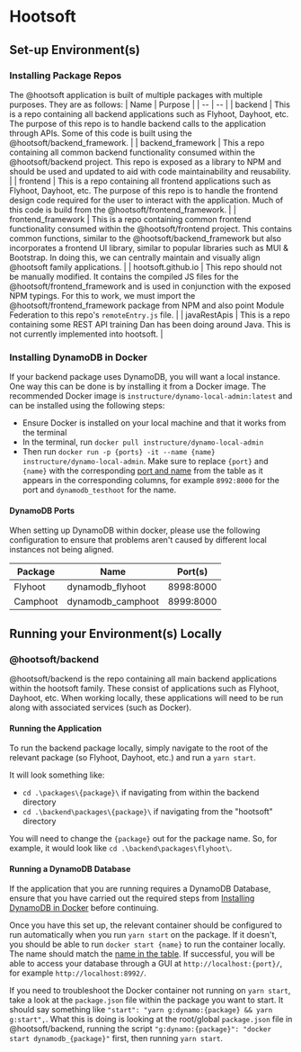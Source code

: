 # Hootsoft
## Set-up Environment(s)
### Installing Package Repos
The @hootsoft application is built of multiple packages with multiple purposes. They are as follows:
| Name | Purpose |
| -- | -- |
| backend | This is a repo containing all backend applications such as Flyhoot, Dayhoot, etc. The purpose of this repo is to handle backend calls to the application through APIs. Some of this code is built using the @hootsoft/backend_framework. |
| backend_framework | This a repo containing all common backend functionality consumed within the @hootsoft/backend project. This repo is exposed as a library to NPM and should be used and updated to aid with code maintainability and reusability. |
| frontend | This is a repo containing all frontend applications such as Flyhoot, Dayhoot, etc. The purpose of this repo is to handle the frontend design code required for the user to interact with the application. Much of this code is build from the @hootsoft/frontend_framework. |
| frontend_framework | This is a repo containing common frontend functionality consumed within the @hootsoft/frontend project. This contains common functions, similar to the @hootsoft/backend_framework but also incorporates a frontend UI library, similar to popular libraries such as MUI & Bootstrap. In doing this, we can centrally maintain and visually align @hootsoft family applications. |
| hootsoft.github.io | This repo should not be manually modified. It contains the compiled JS files for the @hootsoft/frontend_framework and is used in conjunction with the exposed NPM typings. For this to work, we must import the @hootsoft/frontend_framework package from NPM and also point Module Federation to this repo's `remoteEntry.js` file.  |
| javaRestApis | This is a repo containing some REST API training Dan has been doing around Java. This is not currently implemented into hootsoft. |


### Installing DynamoDB in Docker
If your backend package uses DynamoDB, you will want a local instance. One way this can be done is by installing it from a Docker image. The recommended Docker image  is `instructure/dynamo-local-admin:latest` and can be installed using the following steps:


- Ensure Docker is installed on your local machine and that it works from the terminal
- In the terminal, run `docker pull instructure/dynamo-local-admin`
- Then run `docker run -p {ports} -it --name {name} instructure/dynamo-local-admin`. Make sure to replace `{port}` and `{name}` with the corresponding [port and name](#dynamodb-ports) from the table as it appears in the corresponding columns, for example `8992:8000` for the port and `dynamodb_testhoot` for the name. 

#### DynamoDB Ports
When setting up DynamoDB within docker, please use the following configuration to ensure that problems aren't caused by different local instances not being aligned. 

| Package | Name | Port(s) |
| ----------- | ----------- | ----------- |
| Flyhoot | dynamodb_flyhoot | 8998:8000 |
| Camphoot | dynamodb_camphoot | 8999:8000 |

## Running your Environment(s) Locally
### @hootsoft/backend
@hootsoft/backend is the repo containing all main backend applications within the hootsoft family. These consist of applications such as Flyhoot, Dayhoot, etc. When working locally, these applications will need to be run along with associated services (such as Docker). 

#### Running the Application
To run the backend package locally, simply navigate to the root of the relevant package (so Flyhoot, Dayhoot, etc.) and run a `yarn start`. 

It will look something like:

- `cd .\packages\{package}\` if navigating from within the backend directory
- `cd .\backend\packages\{package}\` if navigating from the "hootsoft" directory

You will need to change the `{package}` out for the package name. So, for example, it would look like `cd .\backend\packages\flyhoot\`.

#### Running a DynamoDB Database
If the application that you are running requires a DynamoDB Database, ensure that you have carried out the required steps from [Installing DynamoDB in Docker](#installing-dynamodb-in-docker) before continuing. 

Once you have this set up, the relevant container should be configured to run automatically when you run `yarn start` on the package. If it doesn't, you should be able to run `docker start {name}` to run the container locally. The name should match the [name in the table](#dynamodb-ports). If successful, you will be able to access your database through a GUI at `http://localhost:{port}/`, for example `http://localhost:8992/`. 

If you need to troubleshoot the Docker container not running on `yarn start`, take a look at the `package.json` file within the package you want to start. It should say something like `"start": "yarn g:dynamo:{package} && yarn g:start",`. What this is doing is looking at the root/global `package.json` file in @hootsoft/backend, running the script `"g:dynamo:{package}": "docker start dynamodb_{package}"` first, then running `yarn start`. 
